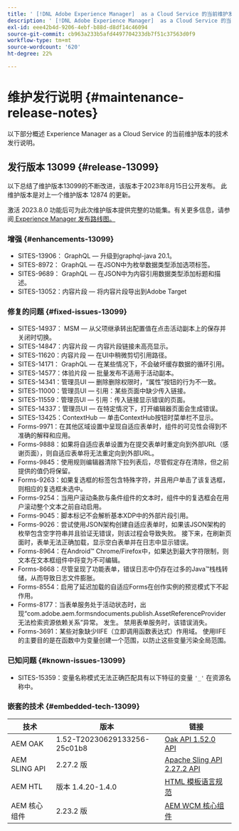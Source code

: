 ```yaml
---
title: ' [!DNL Adobe Experience Manager]  as a Cloud Service 的当前维护发行说明。'
description: ' [!DNL Adobe Experience Manager]  as a Cloud Service 的当前维护发行说明。'
exl-id: eee42b4d-9206-4ebf-b88d-d8df14c46094
source-git-commit: cb963a233b5afd4497704233db7f51c37563d0f9
workflow-type: tm+mt
source-wordcount: '620'
ht-degree: 22%

---
```


# 维护发行说明 {#maintenance-release-notes}

以下部分概述 Experience Manager as a Cloud Service 的当前维护版本的技术发行说明。

## 发行版本 13099 {#release-13099}

以下总结了维护版本13099的不断改进，该版本于2023年8月15日公开发布。 此维护版本是对上一个维护版本 12874 的更新。

激活 2023.8.0 功能后可为此次维护版本提供完整的功能集。有关更多信息，请参阅[ Experience Manager 发布路线图。](https://experienceleague.adobe.com/docs/experience-manager-release-information/aem-release-updates/update-releases-roadmap.html)

### 增强 {#enhancements-13099}

- SITES-13906： GraphQL — 升级到graphql-java 20.1。
- SITES-8972： GraphQL — 在JSON中为枚举数据类型添加选项标签。
- SITES-9689： GraphQL — 在JSON中为内容引用数据类型添加标题和描述。
- SITES-13052：内容片段 — 将内容片段导出到Adobe Target

### 修复的问题 {#fixed-issues-13099}

- SITES-14937： MSM — 从父项继承转出配置值在点击活动副本上的保存并关闭时切换。
- SITES-14847：内容片段 — 内容片段链接未高亮显示。
- SITES-11620：内容片段 — 在UI中稍微剪切引用路径。
- SITES-14171： GraphQL — 在某些情况下，不会破坏缓存数据的循环引用。
- SITES-14577：体验片段 — 批量发布不适用于活动副本。
- SITES-14341：管理员UI — 删除删除权限时，“属性”按钮的行为不一致。
- SITES-11000：管理员UI — 引用：某些页面中缺少传入链接。
- SITES-11559：管理员UI — 引用：传入链接显示错误的页面。
- SITES-14337：管理员UI — 在特定情况下，打开编辑器页面会生成错误。
- SITES-13425：ContextHub — 单击ContextHub按钮时菜单栏不显示。
- Forms-9971：在其他区域设置中呈现自适应表单时，组件的可见性会得到不准确的解释和应用。
- Forms-9888：如果将自适应表单设置为在提交表单时重定向到外部URL（感谢页面），则自适应表单将无法重定向到外部URL。
- Forms-9845：使用规则编辑器清除下拉列表后，尽管假定存在清除，但之前提供的值仍将保留。
- Forms-9263：如果复选框的标签包含特殊字符，并且用户单击了该复选框，则相应的复选框未选中。
- Forms-9254：当用户滚动条款与条件组件的文本时，组件中的复选框会在用户滚动整个文本之前自动启用。
- Forms-9045：脚本标记不会解析基本XDP中的外部片段引用。
- Forms-9026：尝试使用JSON架构创建自适应表单时，如果该JSON架构的枚举包含空字符串并且验证无错误，则该过程会导致失败。 接下来，在刷新页面时，表单无法正确加载，显示空白表单并在日志中显示错误。
- Forms-8964：在Android™ Chrome/Firefox中，如果达到最大字符限制，则文本在文本框组件中将变为不可编辑。
- Forms-8668：尽管呈现了功能表单，错误日志中仍存在过多的Java™栈栈转储，从而导致日志文件膨胀。
- Forms-8554：启用了延迟加载的自适应Forms在创作实例的预览模式下不起作用。
- Forms-8177：当表单服务处于活动状态时，出现“com.adobe.aem.formsndocuments.publish.AssetReferenceProvider无法检索资源依赖关系”异常。 发生。 禁用表单服务时，该错误消失。
- Forms-3691：某些对象缺少IIFE（立即调用函数表达式）作用域。 使用IIFE的主要目的是在函数中为变量创建一个范围，以防止这些变量污染全局范围。


### 已知问题 {#known-issues-13099}

- SITES-15359：变量名称模式无法正确匹配具有以下特征的变量 ```'_'``` 在资源名称中。

### 嵌套的技术 {#embedded-tech-13099}

| 技术 | 版本 | 链接 |
|---|---|---|
| AEM OAK | 1.52-T20230629133256-25c01b8 | [Oak API 1.52.0 API](https://www.javadoc.io/doc/org.apache.jackrabbit/oak-api/1.52.0/index.html) |
| AEM SLING API | 2.27.2 版 | [Apache Sling API 2.27.2 API](https://www.javadoc.io/doc/org.apache.sling/org.apache.sling.api/latest/index.html) |
| AEM HTL | 版本 1.4.20-1.4.0 | [HTML 模板语言规范](https://github.com/adobe/htl-spec) |
| AEM 核心组件 | 2.23.2 版 | [AEM WCM 核心组件](https://github.com/adobe/aem-core-wcm-components) |
